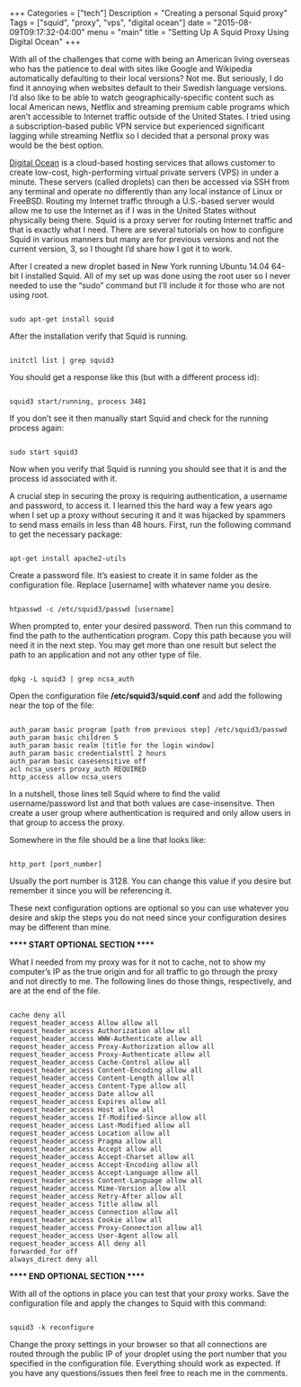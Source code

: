 +++
Categories = ["tech"]
Description = "Creating a personal Squid proxy"
Tags =  ["squid", "proxy", "vps", "digital ocean"]
date = "2015-08-09T09:17:32-04:00"
menu = "main"
title = "Setting Up A Squid Proxy Using Digital Ocean"
+++

With all of the challenges that come with being an American living overseas who has the patience to deal with sites like Google and Wikipedia automatically defaulting to their local versions? Not me. But seriously, I do find it annoying when websites default to their Swedish language versions. I’d also like to be able to watch geographically-specific content such as local American news, Netflix and streaming premium cable programs which aren’t accessible to Internet traffic outside of the United States. I tried using a subscription-based public VPN service but experienced significant lagging while streaming Netflix so I decided that a personal proxy was would be the best option.

<a href="http://www.digitalocean.com/" target="_blank">Digital Ocean</a> is a cloud-based hosting services that allows customer to create low-cost, high-performing virtual private servers (VPS) in under a minute. These servers (called droplets) can then be accessed via SSH from any terminal and operate no differently than any local instance of Linux or FreeBSD. Routing my Internet traffic through a U.S.-based server would allow me to use the Internet as if I was in the United States without physically being there. Squid is a proxy server for routing Internet traffic and that is exactly what I need. There are several tutorials on how to configure Squid in various manners but many are for previous versions and not the current version, 3, so I thought I’d share how I got it to work.

After I created a new droplet based in New York running Ubuntu 14.04 64-bit I installed Squid. All of my set up was done using the root user so I never needed to use the “sudo” command but I’ll include it for those who are not using root.

<pre><code class="nohighlight">
sudo apt-get install squid
</code></pre>

After the installation verify that Squid is running.

<pre><code class="nohighlight">
initctl list | grep squid3
</code></pre>

You should get a response like this (but with a different process id):

<pre><code class="nohighlight">
squid3 start/running, process 3481
</code></pre>

If you don’t see it then manually start Squid and check for the running process again:

<pre><code class="nohighlight">
sudo start squid3
</code></pre>

Now when you verify that Squid is running you should see that it is and the process id associated with it.

A crucial step in securing the proxy is requiring authentication, a username and password, to access it. I learned this the hard way a few years ago when I set up a proxy without securing it and it was hijacked by spammers to send mass emails in less than 48 hours. First, run the following command to get the necessary package:

<pre><code class="nohighlight">
apt-get install apache2-utils
</code></pre>

Create a password file. It’s easiest to create it in same folder as the configuration file. Replace [username] with whatever name you desire.

<pre><code class="nohighlight">
htpasswd -c /etc/squid3/passwd [username]
</code></pre>

When prompted to, enter your desired password. Then run this command to find the path to the authentication program. Copy this path because you will need it in the next step. You may get more than one result but select the path to an application and not any other type of file.

<pre><code class="nohighlight">
dpkg -L squid3 | grep ncsa_auth
</code></pre>

Open the configuration file <b>/etc/squid3/squid.conf</b> and add the following near the top of the file:

<pre><code class="nohighlight">
auth_param basic program [path from previous step] /etc/squid3/passwd
auth_param basic children 5
auth_param basic realm [title for the login window]
auth_param basic credentialsttl 2 hours
auth_param basic casesensitive off
acl ncsa_users proxy_auth REQUIRED
http_access allow ncsa_users
</code></pre>

In a nutshell, those lines tell Squid where to find the valid username/password list and that both values are case-insensitve. Then create a user group where authentication is required and only allow users in that group to access the proxy.

Somewhere in the file should be a line that looks like:

<pre><code class="nohighlight">
http_port [port_number]
</code></pre>

Usually the port number is 3128. You can change this value if you desire but remember it since you will be referencing it.

These next configuration options are optional so you can use whatever you desire and skip the steps you do not need since your configuration desires may be different than mine.

<b>**** START OPTIONAL SECTION ****</b>

What I needed from my proxy was for it not to cache, not to show my computer’s IP as the true origin and for all traffic to go through the proxy and not directly to me. The following lines do those things, respectively, and are at the end of the file.

<pre><code class="nohighlight">
cache deny all
request_header_access Allow allow all
request_header_access Authorization allow all
request_header_access WWW-Authenticate allow all
request_header_access Proxy-Authorization allow all
request_header_access Proxy-Authenticate allow all
request_header_access Cache-Control allow all
request_header_access Content-Encoding allow all
request_header_access Content-Length allow all
request_header_access Content-Type allow all
request_header_access Date allow all
request_header_access Expires allow all
request_header_access Host allow all
request_header_access If-Modified-Since allow all
request_header_access Last-Modified allow all
request_header_access Location allow all
request_header_access Pragma allow all
request_header_access Accept allow all
request_header_access Accept-Charset allow all
request_header_access Accept-Encoding allow all
request_header_access Accept-Language allow all
request_header_access Content-Language allow all
request_header_access Mime-Version allow all
request_header_access Retry-After allow all
request_header_access Title allow all
request_header_access Connection allow all
request_header_access Cookie allow all
request_header_access Proxy-Connection allow all
request_header_access User-Agent allow all
request_header_access All deny all
forwarded_for off
always_direct deny all
</code></pre>

<b>**** END OPTIONAL SECTION ****</b>

With all of the options in place you can test that your proxy works. Save the configuration file and apply the changes to Squid with this command:

<pre><code class="nohighlight">
squid3 -k reconfigure
</code></pre>

Change the proxy settings in your browser so that all connections are routed through the public IP of your droplet using the port number that you specified in the configuration file. Everything should work as expected. If you have any questions/issues then feel free to reach me in the comments.
